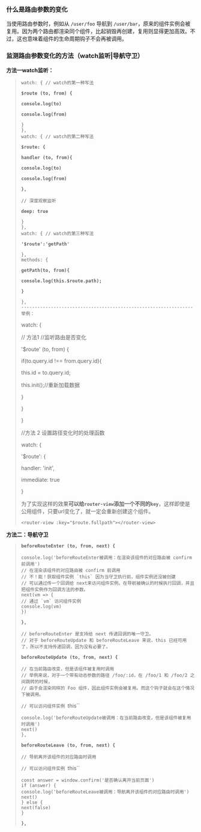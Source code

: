 ### 什么是路由参数的变化

当使用路由参数时，例如从 `/user/foo` 导航到 `/user/bar`，原来的组件实例会被复用。因为两个路由都渲染同个组件，比起销毁再创建，复用则显得更加高效。不过，这也意味着组件的生命周期钩子不会再被调用。

### 监测路由参数变化的方法（watch监听|导航守卫）

**方法一watch监听：**



> ```
> watch: { // watch的第一种写法
> ```
>
> **`$route (to, from) {`**
>
> **`console.log(to)`**
>
> **`console.log(from)`**
>
> ```
> }
> },
> watch: { // watch的第二种写法
> ```
>
> **`$route: {`**
>
> **`handler (to, from){`**
>
> **`console.log(to)`**
>
> **`console.log(from)`**
>
> **`},`**
>
> ```
> // 深度观察监听
> ```
>
> **`deep: true`**
>
> ```
> }
> },
> watch: { // watch的第三种写法
> ```
>
> **`'$route':'getPath'`**
>
> ```
> },
> methods: {
> ```
>
> **`getPath(to, from){`**
>
> **`console.log(this.$route.path);`**
>
> **`}`**
>
> ```
> },
> ----------------------------------------------------------------
> 举例：
> ```
>
> watch: {
>
> // 方法1 //监听路由是否变化
>
> '$route' (to, from) {
>
> if(to.query.id !== from.query.id){
>
> this.id = to.query.id;
>
> this.init();//重新加载数据
>
> }
>
> }
>
> }
>
> //方法 2 设置路径变化时的处理函数
>
> watch: {
>
> '$route': {
>
> handler: 'init',
>
> immediate: true
>
> }
>
> 为了实现这样的效果**可以给`router-view`添加一个不同的`key`**，这样即使是公用组件，只要url变化了，就一定会重新创建这个组件。
>
> ```
> <router-view :key="$route.fullpath"></router-view>
> ```

**方法二：导航守卫**

> **`beforeRouteEnter (to, from, next) {`**
>
> ```
> console.log('beforeRouteEnter被调用：在渲染该组件的对应路由被 confirm 前调用')
> // 在渲染该组件的对应路由被 confirm 前调用
> // 不！能！获取组件实例 `this` 因为当守卫执行前，组件实例还没被创建
> // 可以通过传一个回调给 next来访问组件实例。在导航被确认的时候执行回调，并且把组件实例作为回调方法的参数。
> next(vm => {
> // 通过 `vm` 访问组件实例
> console.log(vm)
> })
> ```
>
> **`},`**
>
> ```
> // beforeRouteEnter 是支持给 next 传递回调的唯一守卫。
> // 对于 beforeRouteUpdate 和 beforeRouteLeave 来说，this 已经可用了，所以不支持传递回调，因为没有必要了。
> ```
>
> **`beforeRouteUpdate (to, from, next) {`**
>
> ```
> // 在当前路由改变，但是该组件被复用时调用
> // 举例来说，对于一个带有动态参数的路径 /foo/:id，在 /foo/1 和 /foo/2 之间跳转的时候，
> // 由于会渲染同样的 Foo 组件，因此组件实例会被复用。而这个钩子就会在这个情况下被调用。
> ```
>
> `// 可以访问组件实例 `this``
>
> ```
> console.log('beforeRouteUpdate被调用：在当前路由改变，但是该组件被复用时调用')
> next()
> },
> ```
>
> **`beforeRouteLeave (to, from, next) {`**
>
> ```
> // 导航离开该组件的对应路由时调用
> ```
>
> `// 可以访问组件实例 `this``
>
> ```
> const answer = window.confirm('是否确认离开当前页面')
> if (answer) {
> console.log('beforeRouteLeave被调用：导航离开该组件的对应路由时调用')
> next()
> } else {
> next(false)
> }
> ```
>
> **`},`**
>
>  